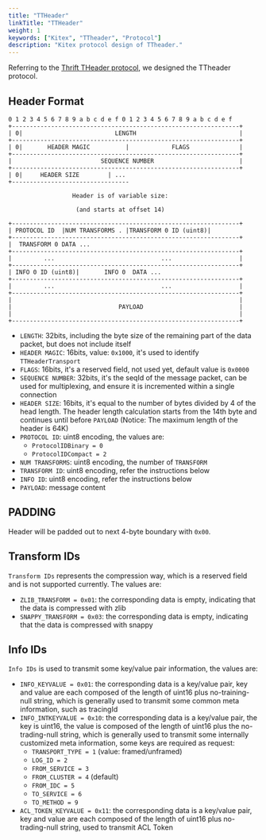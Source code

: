```yaml
---
title: "TTHeader"
linkTitle: "TTHeader"
weight: 1
keywords: ["Kitex", "TTheader", "Protocol"]
description: "Kitex protocol design of TTheader."
---
```


Referring to the [Thrift THeader protocol](https://github.com/apache/thrift/blob/master/doc/specs/HeaderFormat.md), we designed the TTheader protocol.

## Header Format

```
0 1 2 3 4 5 6 7 8 9 a b c d e f 0 1 2 3 4 5 6 7 8 9 a b c d e f
+----------------------------------------------------------------+
| 0|                          LENGTH                             |
+----------------------------------------------------------------+
| 0|       HEADER MAGIC          |            FLAGS              |
+----------------------------------------------------------------+
|                         SEQUENCE NUMBER                        |
+----------------------------------------------------------------+
| 0|     HEADER SIZE        | ...
+---------------------------------

                  Header is of variable size:

                   (and starts at offset 14)

+----------------------------------------------------------------+
| PROTOCOL ID  |NUM TRANSFORMS . |TRANSFORM 0 ID (uint8)|
+----------------------------------------------------------------+
|  TRANSFORM 0 DATA ...
+----------------------------------------------------------------+
|         ...                              ...                   |
+----------------------------------------------------------------+
| INFO 0 ID (uint8)|       INFO 0  DATA ...
+----------------------------------------------------------------+
|         ...                              ...                   |
+----------------------------------------------------------------+
|                                                                |
|                              PAYLOAD                           |
|                                                                |
+----------------------------------------------------------------+
```

- `LENGTH`: 32bits, including the byte size of the remaining part of the data packet, but does not include itself
- `HEADER MAGIC`: 16bits, value: `0x1000`, it's used to identify `TTHeaderTransport`
- `FLAGS`: 16bits, it's a reserved field, not used yet, default value is `0x0000`
- `SEQUENCE NUMBER`: 32bits, it's the seqId of the message packet, can be used for multiplexing, and ensure it is incremented within a single connection
- `HEADER SIZE`: 16bits, it's equal to the number of bytes divided by 4 of the head length. The header length calculation starts from the 14th byte and continues until before `PAYLOAD` (Notice: The maximum length of the header is 64K)
- `PROTOCOL ID`: uint8 encoding, the values are:
  - `ProtocolIDBinary = 0`
  - `ProtocolIDCompact = 2`
- `NUM TRANSFORMS`: uint8 encoding, the number of `TRANSFORM`
- `TRANSFORM ID`: uint8 encoding, refer the instructions below
- `INFO ID`: uint8 encoding, refer the instructions below
- `PAYLOAD`: message content

## PADDING

Header will be padded out to next 4-byte boundary with `0x00`.

## Transform IDs

`Transform IDs` represents the compression way, which is a reserved field and is not supported currently. The values are:

- `ZLIB_TRANSFORM = 0x01`: the corresponding data is empty, indicating that the data is compressed with zlib
- `SNAPPY_TRANSFORM = 0x03`: the corresponding data is empty, indicating that the data is compressed with snappy

## Info IDs

`Info IDs` is used to transmit some key/value pair information, the values are:

- `INFO_KEYVALUE = 0x01`: the corresponding data is a key/value pair, key and value are each composed of the length of uint16 plus no-training-null string, which is generally used to transmit some common meta information, such as tracingId
- `INFO_INTKEYVALUE = 0x10`: the corresponding data is a key/value pair, the key is uint16, the value is composed of the length of uint16 plus the no-trading-null string, which is generally used to transmit some internally customized meta information, some keys are required as request:
  - `TRANSPORT_TYPE = 1` (value: framed/unframed)
  - `LOG_ID = 2`
  - `FROM_SERVICE = 3`
  - `FROM_CLUSTER = 4` (default)
  - `FROM_IDC = 5`
  - `TO_SERVICE = 6`
  - `TO_METHOD = 9`
- `ACL_TOKEN_KEYVALUE = 0x11`: the corresponding data is a key/value pair, key and value are each composed of the length of uint16 plus no-trading-null string, used to transmit ACL Token

